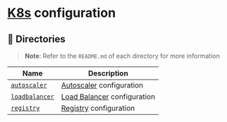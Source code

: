 # [K8s](https://kubernetes.io) configuration

## :file_folder: Directories

> **Note**: Refer to the `README.md` of each directory for more information

| **Name**                          | **Description**                                                          |
| --------------------------------- | ------------------------------------------------------------------------ |
| [`autoscaler`](./autoscaler/)     | [Autoscaler](https://github.com/carlocorradini/autoscaler) configuration |
| [`loadbalancer`](./loadbalancer/) | [Load Balancer](https://metallb.universe.tf) configuration               |
| [`registry`](./registry/)         | [Registry](https://docs.docker.com/registry) configuration               |
